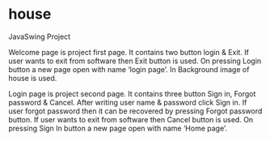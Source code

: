 # house
JavaSwing Project

Welcome page is project first page. It contains two button login & Exit. If user wants to exit from software then Exit button is used.
On pressing Login button a new page open with name ‘login page’. In Background image of house is used.

Login page is project second page. It contains three button Sign in, Forgot password & Cancel. After writing user name & password click Sign in. If user forgot password then it can be recovered by pressing Forgot password button. If user wants to exit from software then Cancel button is used.
On pressing Sign In button a new page open with name ‘Home page’.
